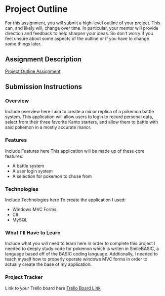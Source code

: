 # Project Outline
For this assignment, you will submit a high-level outline of your project. This can, and likely will, change over time. In particular, your mentor will provide direction and feedback to help sharpen your ideas. So don't worry if you feel unsure about some aspects of the outline or if you have to change some things later.

## Assignment Description
[Project Outline Assignment](https://education.launchcode.org/liftoff/modules/assignments/project-outline)

## Submission Instructions

### Overview
Include overview here
I aim to create a minor replica of a pokemon battle system. 
This application will allow users to login to record personal data, 
select from their three favorite Kanto starters, and allow them to 
battle with said pokemon in a mostly accurate manor.
### Features
Include Features here
This application will be made up of these core features:
 - A battle system
 - A user login system
 - A selection for pokemon to chose from
### Technologies
Include Technologies here
To create the application I used:
 - Windows MVC Forms
 - C#
 - MySQL
### What I'll Have to Learn
Include what you will need to learn here
In order to complete this project I needed to deeply study code 
for pokemon which is writen in SmileBASIC, a language based off 
of the BASIC coding language. Addtionally, I needed to teach myself
how to properly operate windows MVC forms in order to actually 
create the base of my application.
### Project Tracker
Link to your Trello board here
[Trello Board Link](https://trello.com/invite/auserplace/ATTI19d2abefbee41dbc30fa18ed37854b425F3D03F1)